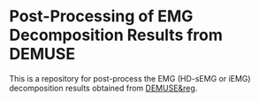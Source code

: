 # Post-Processing of EMG Decomposition Results from DEMUSE
This is a repository for post-process the EMG (HD-sEMG or iEMG) decomposition results obtained from [DEMUSE&reg](https://demuse.feri.um.si/).
